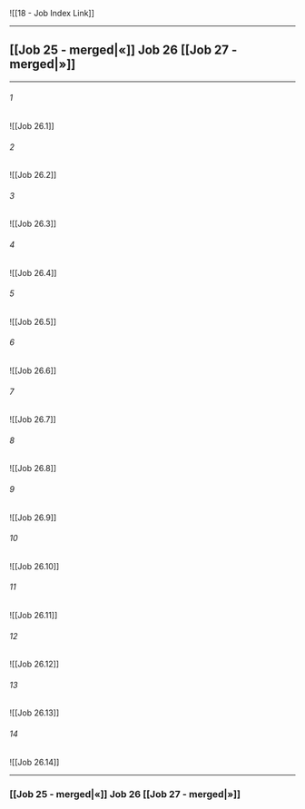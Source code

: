 ![[18 - Job Index Link]]

---
##  [[Job 25 - merged|«]] Job 26 [[Job 27 - merged|»]]

---

###### 1
![[Job 26.1]] 

###### 2
![[Job 26.2]] 

###### 3
![[Job 26.3]] 

###### 4
![[Job 26.4]]

###### 5 
![[Job 26.5]] 

###### 6
![[Job 26.6]] 

###### 7
![[Job 26.7]] 

###### 8
![[Job 26.8]] 

###### 9
![[Job 26.9]] 

###### 10
![[Job 26.10]] 

###### 11
![[Job 26.11]] 

###### 12
![[Job 26.12]]

###### 13
![[Job 26.13]] 

###### 14
![[Job 26.14]] 


---
###  [[Job 25 - merged|«]] Job 26 [[Job 27 - merged|»]]